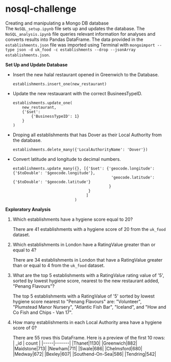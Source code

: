 # nosql-challenge
Creating and manipulating a Mongo DB database <br />
The `NoSQL_setup.ipynb` file sets up and updates the database. The `NoSQL_analysis.ipynb` file queries relevant information for analyses and converts results into Pandas DataFrame. The data provided in the `establishments.json` file was imported using Terminal with `mongoimport --type json -d uk_food -c establishments --drop --jsonArray establishments.json`. 

**Set Up and Update Database**
* Insert the new halal restaurant opened in Greenwich to the Database.
    ```
    establishments.insert_one(new_restaurant)
    ```
    
* Update the new restauarant with the correct BusineesTypeID.
    ```
    establishments.update_one(
        new_restaurant, 
        {'$set': 
            {'BusinessTypeID': 1}
        }
    )
    ```
    
* Droping all establishments that has Dover as their Local Authority from the database. 
    ```
    establishments.delete_many({'LocalAuthorityName': 'Dover'})
    ```
    
* Convert latitude and longitude to decimal numbers.
    ```
    establishments.update_many({}, [{'$set': {'geocode.longitude': {'$toDouble': '$geocode.longitude'}, 
                                               'geocode.latitude': {'$toDouble': '$geocode.latitude'}
                                              }
                                     }
                                    ]
                               )
    ```
    
**Exploratory Analysis**
1. Which establishments have a hygiene score equal to 20?
   
   There are 41 establishments with a hygiene score of 20 from the `uk_food` dataset.
   
2. Which establishments in London have a RatingValue greater than or equal to 4?

    There are 34 establishments in London that have a RatingValue greater than or equal to 4 from the `uk_food` dataset.

3. What are the top 5 establishments with a RatingValue rating value of '5', sorted by lowest hygiene score, nearest to the new restaurant added, "Penang Flavours"?

   The top 5 establishments with a RatingValue of '5' sorted by lowest hygiene score nearest to "Penang Flavours" are: "Volunteer", "Plumstead Manor Nursery", "Atlantic Fish Bar", "Iceland", and "How and Co Fish and Chips - Van 17". 
   
4. How many establishments in each Local Authority area have a hygiene score of 0?
   
   There are 55 rows this DataFrame. Here is a preview of the first 10 rows:
    | _id | count |
    |-----|-------|
    |Thanet|1130|
    |Greenwich|882|
    |Maidstone|713|
    |Newham|711|
    |Swale|686|
    |Chelmsford|680|
    |Medway|672|
    |Bexley|607|
    |Southend-On-Sea|586|
    |Tendring|542|
